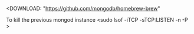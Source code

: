 <DOWNLOAD: "https://github.com/mongodb/homebrew-brew"

To kill the previous mongod instance
  <sudo lsof -iTCP -sTCP:LISTEN -n -P >